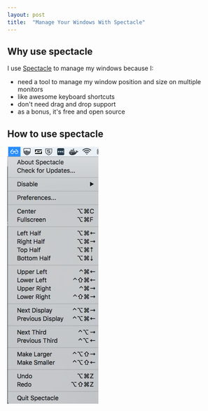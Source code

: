 ```yaml
---
layout: post
title:  "Manage Your Windows With Spectacle"
---
```


## Why use spectacle

I use [Spectacle](https://www.spectacleapp.com/) to manage my windows because I:

 * need a tool to manage my window position and size on multiple monitors
 * like awesome keyboard shortcuts
 * don't need drag and drop support
 * as a bonus, it's free and open source

## How to use spectacle

![](/img/posts/spectacle-1.png)

 
